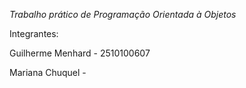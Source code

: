 _Trabalho prático de Programação Orientada à Objetos_



Integrantes:

Guilherme Menhard - 2510100607

Mariana Chuquel - 
